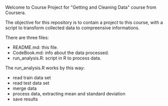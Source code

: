 Welcome to Course Project for "Getting and Cleaning Data" course from Coursera.

The objective for this repository is to contain a project to this course, with a script to transform collected data to compreensive informations.

There are three files: 
- README.md: this file.
- CodeBook.md: info about the data processed.
- run_analysis.R: script in R to process data.

The run_analysis.R works by this way:
- read train data set
- read test data set
- merge data
- process data, extracting mean and standard deviation 
- save results
